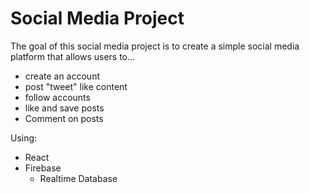 # Social Media Project

The goal of this social media project is to create a simple social media platform that allows users to...
- create an account
- post "tweet" like content
- follow accounts
- like and save posts
- Comment on posts

Using:
- React
- Firebase
  - Realtime Database
